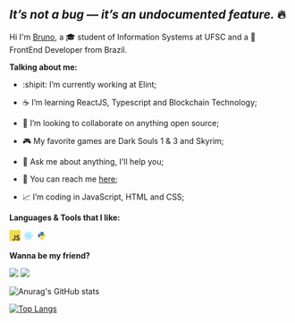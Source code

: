 ## *It’s not a bug — it’s an undocumented feature.* :fire:

Hi I'm [Bruno](https://www.linkedin.com/in/brunodelias/), a 🎓 student of Information Systems at UFSC and a :notebook: FrontEnd Developer from Brazil.

**Talking about me:**

<!-- <img align="right" alt="GIF" src="coding.gif" width="300" height="320" /> -->

- :shipit: I’m currently working at Elint;

- :coffee: I’m learning ReactJS,
  Typescript and Blockchain Technology;

- :open_file_folder: I’m looking to collaborate on anything open source;

- :video_game: My favorite games are Dark Souls 1 & 3 and Skyrim;  
  
- 💬 Ask me about anything, I'll help you;

- :e-mail: You can reach me [here](https://www.linkedin.com/in/brunodelias/);
  
- 📈 I’m coding in JavaScript, HTML and CSS;
  
<!-- - 📝 [My Resume](); -->

**Languages & Tools that I like:**

<code><img height="20" src="https://raw.githubusercontent.com/github/explore/80688e429a7d4ef2fca1e82350fe8e3517d3494d/topics/javascript/javascript.png"></code>
<code><img height="20" src="https://raw.githubusercontent.com/github/explore/80688e429a7d4ef2fca1e82350fe8e3517d3494d/topics/react/react.png"></code>
<code><img height="20" src="https://raw.githubusercontent.com/github/explore/80688e429a7d4ef2fca1e82350fe8e3517d3494d/topics/python/python.png"></code>

**Wanna be my friend?**

[<img src="https://img.icons8.com/color/48/000000/linkedin.png" width="3.5%"/>](https://www.linkedin.com/in/brunodelias/)
<a href="mailto:brunodaniel.elias@gmail.com"> <img src="https://img.icons8.com/fluent/48/000000/gmail.png" width="3.5%"/> </a>

![Anurag's GitHub stats](https://github-readme-stats.vercel.app/api?username=brunod-e&show_icons=true&theme=radical&count_private=true)

[![Top Langs](https://github-readme-stats.vercel.app/api/top-langs/?username=brunod-e&show_icons=true&theme=radical&count_private=true)](https://github.com/anuraghazra/github-readme-stats)
